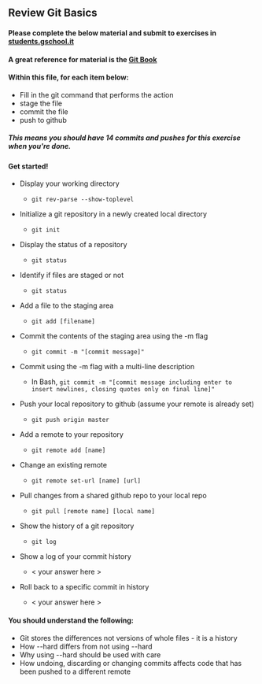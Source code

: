 ## Review Git Basics

#### Please complete the below material and submit to exercises in [students.gschool.it](https://students.gschool.it/)

#### A great reference for material is the [Git Book](http://git-scm.com/book/en/v2/Git-Basics-Getting-a-Git-Repository)

#### Within this file, for each item below:

* Fill in the git command that performs the action
* stage the file
* commit the file
* push to github

##### This means you should have 14 commits and pushes for this exercise when you're done.

#### Get started!

* Display your working directory
  * `git rev-parse --show-toplevel`

* Initialize a git repository in a newly created local directory
  * `git init`

* Display the status of a repository
  * `git status`

* Identify if files are staged or not
  * `git status`

* Add a file to the staging area
  * `git add [filename]`

* Commit the contents of the staging area using the -m flag
  * `git commit -m "[commit message]"`

* Commit using the -m flag with a multi-line description
  * In Bash, `git commit -m "[commit message including enter to insert newlines, closing quotes only on final line]"`

* Push your local repository to github (assume your remote is already set)
  * `git push origin master`

* Add a remote to your repository
  * `git remote add [name]`

* Change an existing remote
  * `git remote set-url [name] [url]`

* Pull changes from a shared github repo to your local repo
  * `git pull [remote name] [local name]`

* Show the history of a git repository
  * `git log`

* Show a log of your commit history
  * < your answer here >

* Roll back to a specific commit in history
  * < your answer here >

#### You should understand the following:

* Git stores the differences not versions of whole files - it is a history
* How --hard differs from not using --hard
* Why using --hard should be used with care
* How undoing, discarding or changing commits affects code that has been pushed
to a different remote
